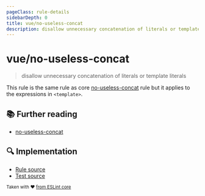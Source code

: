 ```yaml
---
pageClass: rule-details
sidebarDepth: 0
title: vue/no-useless-concat
description: disallow unnecessary concatenation of literals or template literals
---
```

# vue/no-useless-concat
> disallow unnecessary concatenation of literals or template literals

This rule is the same rule as core [no-useless-concat] rule but it applies to the expressions in `<template>`.

## :books: Further reading

- [no-useless-concat]

[no-useless-concat]: https://eslint.org/docs/rules/no-useless-concat

## :mag: Implementation

- [Rule source](https://github.com/vuejs/eslint-plugin-vue/blob/master/lib/rules/no-useless-concat.js)
- [Test source](https://github.com/vuejs/eslint-plugin-vue/blob/master/tests/lib/rules/no-useless-concat.js)

<sup>Taken with ❤️ [from ESLint core](https://eslint.org/docs/rules/no-useless-concat)</sup>
